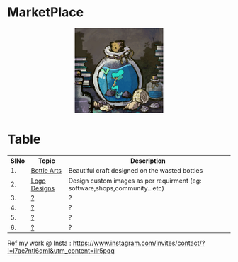 # MarketPlace



<div align="center">
    <img src="https://github.com/D-AvocationDesign/Bottle_Art/blob/main/docs/gif/tumblr_p8knpf2dhx1rxrzu5o1_1280.gif" width="200px"</img> 
</div>












# Table

<table>
    <tr><th>SlNo</th><th>Topic</th><th>Description</th></tr>
    <tr><td>1.</td><td><a href="https://github.com/D-AvocationDesign/Index/blob/main/docs/notes/readme.md#BottleArt">Bottle Arts</a></td><td>Beautiful craft designed on the wasted bottles</td></tr>
    <tr><td>2.</td><td><a href="https://github.com/D-AvocationDesign/Index/blob/main/docs/notes/readme.md#Logo") >Logo Designs</a></td><td>Design custom images as per requirment (eg: software,shops,community...etc)</td></tr>
    <tr><td>3.</td><td><a href="">?</a></td><td>?</td></tr>
    <tr><td>4.</td><td><a href="">?</a></td><td>?</td></tr>
    <tr><td>5.</td><td><a href="">?</a></td><td>?</td></tr>
    <tr><td>6.</td><td><a href="">?</a></td><td>?</td></tr>
</table>



Ref my work @ Insta : https://www.instagram.com/invites/contact/?i=l7ae7ntl6qml&utm_content=ilr5pqq






